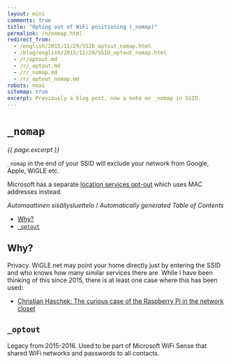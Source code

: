 ```yaml
---
layout: mini
comments: true
title: "Opting out of WiFi positioning (_nomap)"
permalink: /n/nomap.html
redirect_from:
  - /english/2015/11/29/SSID_optout_nomap.html
  - /blog/english/2015/11/29/SSID_optout_nomap.html
  - /r/optout.md
  - /r/_optout.md
  - /r/_nomap.md
  - /r/_optout_nomap.md
robots: noai
sitemap: true
excerpt: Previously a blog post, now a note on _nomap in SSID.
---
```


# `_nomap`

_{{ page.excerpt }}_

`_nomap` in the end of your SSID will exclude your network from Google, Apple, WiGLE etc.

Microsoft has a separate [location services
opt-out](https://account.microsoft.com/privacy/location-services-opt-out)
which uses MAC addresses instead.

<!-- editorconfig-checker-disable -->
<!-- prettier-ignore-start -->

<!-- START doctoc generated TOC please keep comment here to allow auto update -->
<!-- DON'T EDIT THIS SECTION, INSTEAD RE-RUN doctoc TO UPDATE -->
<em lang="fi">Automaattinen sisällysluettelo</em> / <em lang="en">Automatically generated Table of Contents</em>

- [Why?](#why)
- [`_optout`](#_optout)

<!-- END doctoc generated TOC please keep comment here to allow auto update -->

<!-- prettier-ignore-end -->
<!-- editorconfig-checker-enable -->

## Why?

Privacy. WiGLE.net may point your home directly just by entering the SSID and who knows how many similar services there are. While I have been thinking of this since 2015, there is at least one case where this has been used:

- [Christian Haschek: The curious case of the Raspberry Pi in the network closet](https://blog.haschek.at/2018/the-curious-case-of-the-RasPi-in-our-network.html)

## `_optout`

Legacy from 2015-2016. Used to be part of Microsoft WiFi Sense that shared WiFi networks and passwords to all contacts.
